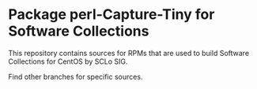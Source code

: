 # Package perl-Capture-Tiny for Software Collections

This repository contains sources for RPMs that are used
to build Software Collections for CentOS by SCLo SIG.

Find other branches for specific sources.
